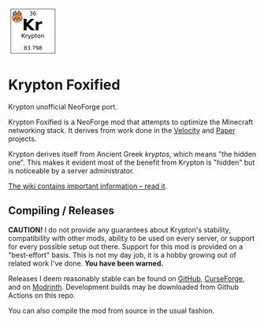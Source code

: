 <img height="100" src="src/main/resources/icon.png" width="100" alt=""/>

# Krypton Foxified

Krypton unofficial NeoForge port.

Krypton Foxified is a NeoForge mod that attempts to optimize the Minecraft networking stack. It derives from work
done in the [Velocity](https://velocitypowered.com/) and [Paper](https://papermc.io) projects.

Krypton derives itself from Ancient Greek _kryptos_, which means "the hidden one". This makes
it evident most of the benefit from Krypton is "hidden" but is noticeable by a server administrator.

[The wiki contains important information &ndash; read it](https://github.com/astei/krypton/wiki).

## Compiling / Releases

**CAUTION!** I do not provide any guarantees about Krypton's stability, compatibility with other mods,
ability to be used on every server, or support for every possible setup out there. Support
for this mod is provided on a "best-effort" basis. This is not my day job, it is a hobby
growing out of related work I've done. **You have been warned.**

Releases I deem reasonably stable can be found on [GitHub](https://github.com/ThinkingStudios/KryptonFoxified/releases),
[CurseForge](https://www.curseforge.com/minecraft/mc-mods/krypton-foxified), and on [Modrinth](https://modrinth.com/mod/krypton-foxified).
Development builds may be downloaded from Github Actions on this repo.

You can also compile the mod from source in the usual fashion.
